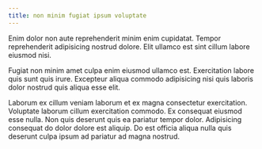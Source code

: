 ```yaml
---
title: non minim fugiat ipsum voluptate
---
```


Enim dolor non aute reprehenderit minim enim cupidatat. Tempor reprehenderit adipisicing nostrud dolore. Elit ullamco est sint cillum labore eiusmod nisi.

Fugiat non minim amet culpa enim eiusmod ullamco est. Exercitation labore quis sunt quis irure. Excepteur aliqua commodo adipisicing nisi quis laboris dolor nostrud quis aliqua esse elit.

Laborum ex cillum veniam laborum et ex magna consectetur exercitation. Voluptate laborum cillum exercitation commodo. Ex consequat eiusmod esse nulla. Non quis deserunt quis ea pariatur tempor dolor. Adipisicing consequat do dolor dolore est aliquip. Do est officia aliqua nulla quis deserunt culpa ipsum ad pariatur ad magna nostrud.